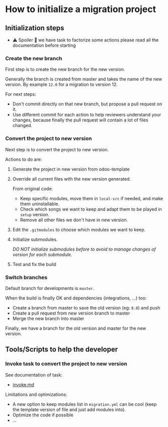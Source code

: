 # How to initialize a migration project

## Initialization steps

* :warning: Spoiler :speak_no_evil: we have task to factorize some actions please read all the documentation before starting

### Create the new branch

First step is to create the new branch for the new version.

Generally the branch is created from master and takes the name of the new version.
By example `12.0` for a migration to version 12.

For next steps:

* Don't commit directly on that new branch, but propose a pull request on it.
* Use different commit for each action to help reviewers understand your changes,
  because finally the pull request will contain a lot of files changed.

### Convert the project to new version

Next step is to convert the project to new version.

Actions to do are:

1. Generate the project in new version from odoo-template
2. Override all current files with the new version generated.

   From original code:
   * Keep specific modules, move them in `local-src` if needed, and make them uninstallable.
   * Check which songs we want to keep and adapt them to be played in `setup` version.
   * Remove all other files we don't have in new version.

3. Edit the `.gitmodules` to choose which modules we want to keep.
4. Initialize submodules.

   _DO NOT initialize submodules before to avoid to manage changes of version for each submodule._
5. Test and fix the build

### Switch branches

Default branch for developments is `master`.

When the build is finally OK and dependencies (integrations, ...) too:

* Create a branch from master to save the old version (eg: `8.0`) and push
* Create a pull request from new version branch to master
* Merge the new branch into master

Finally, we have a branch for the old version and master for the new version.

## Tools/Scripts to help the developer

### Invoke task to convert the project to new version

See documentation of task:
* [invoke.md](invoke.md#migrateconvert-project)

Limitations and optimizations:

* A new option to keep modules list in `migration.yml` can be cool
  (keep the template version of file and just add modules into).
* Optimize the code if possible
* ...

